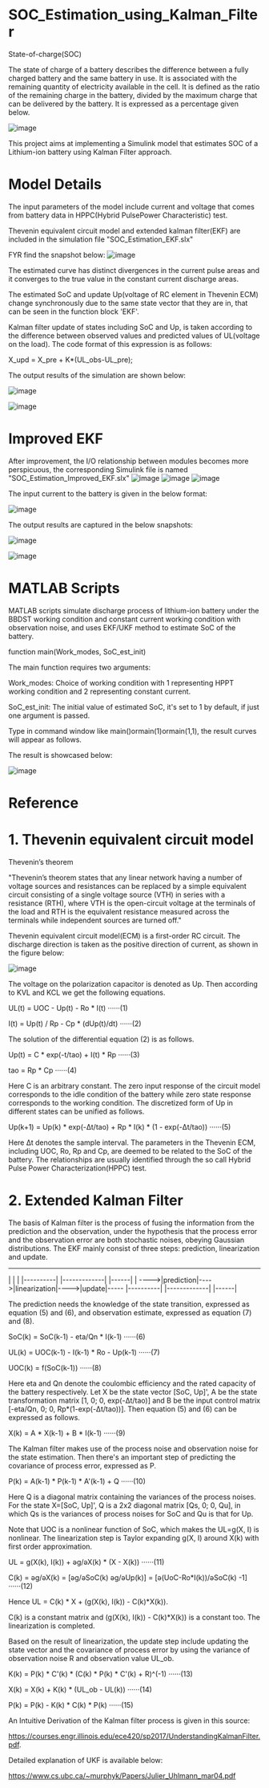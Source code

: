 # SOC_Estimation_using_Kalman_Filter

 State-of-charge(SOC)

The state of charge of a battery describes the difference between a fully charged battery and the same battery in use. It is associated with the remaining quantity of electricity available in the cell.
It is defined as the ratio of the remaining charge in the battery, divided by the maximum charge that can be delivered by the battery. It is expressed as a percentage given below.

![image](https://github.com/RizanaSalim/SOC_Estimation_using_Kalman_Filter/assets/84447324/54576ce9-28ed-4077-959c-70ecadb21ba6)

This project aims at implementing a Simulink model that estimates SOC of a Lithium-ion battery using Kalman Filter approach.

# Model Details

The input parameters of the model include current and voltage that comes from battery data in HPPC(Hybrid PulsePower Characteristic) test.

Thevenin equivalent circuit model and extended kalman filter(EKF) are included in the simulation file "SOC_Estimation_EKF.slx"

FYR find the snapshot below:
![image](https://github.com/RizanaSalim/SOC_Estimation_using_Kalman_Filter/assets/84447324/38d517d2-d14f-4f80-b74d-39d30a3423e9)


The estimated curve has distinct divergences in the current pulse areas and it converges to the true value in the constant current discharge areas.

The estimated SoC and update Up(voltage of RC element in Thevenin ECM) change synchronously due to the same state vector that they are in, that can be seen in the function block 'EKF'.

Kalman filter update of states including SoC and Up, is taken according to the difference between observed values and predicted values of UL(voltage on the load). The code format of this expression is as follows:

X_upd = X_pre + K*(UL_obs-UL_pre);

The output results of the simulation are shown below:

![image](https://github.com/RizanaSalim/SOC_Estimation_using_Kalman_Filter/assets/84447324/adeb3172-e8cd-4ba5-a319-760b852159a5)

![image](https://github.com/RizanaSalim/SOC_Estimation_using_Kalman_Filter/assets/84447324/6891791f-56c0-4bd7-a71b-5ce85b282e51)

# Improved EKF

After improvement, the I/O relationship between modules becomes more perspicuous, the corresponding Simulink file is named "SOC_Estimation_Improved_EKF.slx"
![image](https://github.com/RizanaSalim/SOC_Estimation_using_Kalman_Filter/assets/84447324/e9993133-8179-41a6-96e4-4e51aa3e9518)
![image](https://github.com/RizanaSalim/SOC_Estimation_using_Kalman_Filter/assets/84447324/cb5088b7-cd81-4a37-a342-08073375769c)
![image](https://github.com/RizanaSalim/SOC_Estimation_using_Kalman_Filter/assets/84447324/67eeb6cb-22ae-448a-8635-9d0eb4d6062d)




 The input current to the battery is given in the below format:

![image](https://github.com/RizanaSalim/SOC_Estimation_using_Kalman_Filter/assets/84447324/f5bbc29c-42a9-4524-806f-0232e8d89e0b)

The output results are captured in the below snapshots:

![image](https://github.com/RizanaSalim/SOC_Estimation_using_Kalman_Filter/assets/84447324/4c6685ef-9e25-4f37-92e6-f87a79a4ee91)

![image](https://github.com/RizanaSalim/SOC_Estimation_using_Kalman_Filter/assets/84447324/0bf24a35-45f6-4477-852b-fd1925ee5c79)

# MATLAB Scripts
MATLAB scripts simulate discharge process of lithium-ion battery under the BBDST working condition and constant current working condition with observation noise, and uses EKF/UKF method to estimate SoC of the battery.

function main(Work_modes, SoC_est_init)

The main function requires two arguments:

Work_modes: Choice of working condition with 1 representing HPPT working condition and 2 representing constant current.

SoC_est_init: The initial value of estimated SoC, it's set to 1 by default, if just one argument is passed.

Type in command window like main()ormain(1)ormain(1,1), the result curves will appear as follows.

The result is showcased below:

![image](https://github.com/RizanaSalim/SOC_Estimation_using_Kalman_Filter/assets/84447324/17896e37-c288-4e9d-80df-8cf252dd2006)


# Reference
# 1. Thevenin equivalent circuit model

Thevenin’s theorem

"Thevenin’s theorem states that any linear network having a number of voltage sources and resistances can be replaced by a simple equivalent circuit consisting of a single voltage source (VTH)  in series with a resistance (RTH), where VTH is the open-circuit voltage at the terminals of the load and RTH is the equivalent resistance measured across the terminals while independent sources are turned off."

Thevenin equivalent circuit model(ECM) is a first-order RC circuit. The discharge direction is taken as the positive direction of current, as shown in the figure below:

![image](https://github.com/RizanaSalim/SOC_Estimation_using_Kalman_Filter/assets/84447324/527e4589-05b6-44e5-b739-0fef8a515064)


The voltage on the polarization capacitor is denoted as Up. Then according to KVL and KCL we get the following equations.

UL(t) = UOC - Up(t) - Ro * I(t)              ······(1)

I(t) = Up(t) / Rp - Cp * (dUp(t)/dt)         ······(2)

The solution of the differential equation (2) is as follows.

Up(t) = C * exp(-t/tao) + I(t) * Rp          ······(3)

tao = Rp * Cp                                ······(4)

Here C is an arbitrary constant. The zero input response of the circuit model corresponds to the idle condition of the battery while zero state response corresponds to the working condition. The discretized form of Up in different states can be unified as follows.

Up(k+1) = Up(k) * exp(-Δt/tao) + 
          Rp * I(k) * (1 - exp(-Δt/tao))     ······(5)
          
Here Δt denotes the sample interval. The parameters in the Thevenin ECM, including UOC, Ro, Rp and Cp, are deemed to be related to the SoC of the battery. The relationships are usually identified through the so call Hybrid Pulse Power Characterization(HPPC) test.

# 2. Extended Kalman Filter

The basis of Kalman filter is the process of fusing the information from the prediction and the observation, under the hypothesis that the process error and the observation error are both stochastic noises, obeying Gaussian distributions. The EKF mainly consist of three steps: prediction, linearization and update.


_______________________________________________________
|                                                     |
|    |----------|     |-------------|     |------|    |
---->|prediction|---->|linearization|---->|update|-----
     |----------|     |-------------|     |------|

     
The prediction needs the knowledge of the state transition, expressed as equation (5) and (6), and observation estimate, expressed as equation (7) and (8).

SoC(k) = SoC(k-1) - eta/Qn * I(k-1)          ······(6)

UL(k) = UOC(k-1) - I(k-1) * Ro - Up(k-1)     ······(7)

UOC(k) = f(SoC(k-1))                         ······(8)

Here eta and Qn denote the coulombic efficiency and the rated capacity of the battery respectively. Let X be the state vector [SoC, Up]', A be the state transformation matrix [1, 0; 0, exp(-Δt/tao)] and B be the input control matrix [-eta/Qn, 0; 0, Rp*(1-exp(-Δt/tao))]. Then equation (5) and (6) can be expressed as follows.

X(k) = A * X(k-1) + B * I(k-1)               ······(9)

The Kalman filter makes use of the process noise and observation noise for the state estimation. Then there's an important step of predicting the covariance of process error, expressed as P.

P(k) = A(k-1) * P(k-1) * A'(k-1) + Q        ······(10)

Here Q is a diagonal matrix containing the variances of the process noises. For the state X=[SoC, Up]', Q is a 2x2 diagonal matrix [Qs, 0; 0, Qu], in which Qs is the variances of process noises for SoC and Qu is that for Up.

Note that UOC is a nonlinear function of SoC, which makes the UL=g(X, I) is nonlinear. The linearization step is Taylor expanding g(X, I) around X(k) with first order approximation.

UL = g(X(k), I(k)) + əg/əX(k) * (X - X(k))  ······(11)

C(k) = əg/əX(k)
     = [əg/əSoC(k) əg/əUp(k)]
     = [ə(UoC-Ro*I(k))/əSoC(k) -1]          ······(12)
     
Hence UL = C(k) * X + (g(X(k), I(k)) - C(k)*X(k)).

C(k) is a constant matrix and (g(X(k), I(k)) - C(k)*X(k)) is a constant too. The linearization is completed.

Based on the result of linearization, the update step include updating the state vector and the covariance of process error by using the variance of observation noise R and observation value UL_ob.

K(k) = P(k) * C'(k) * 
       (C(k) * P(k) * C'(k) + R)^(-1)       ······(13)
       
X(k) = X(k) + K(k) * (UL_ob - UL(k))        ······(14)

P(k) = P(k) - K(k) * C(k) * P(k)            ······(15)


An Intuitive Derivation of the Kalman filter process is given in this source:

https://courses.engr.illinois.edu/ece420/sp2017/UnderstandingKalmanFilter.pdf.

Detailed explanation of UKF is available below:

https://www.cs.ubc.ca/~murphyk/Papers/Julier_Uhlmann_mar04.pdf











